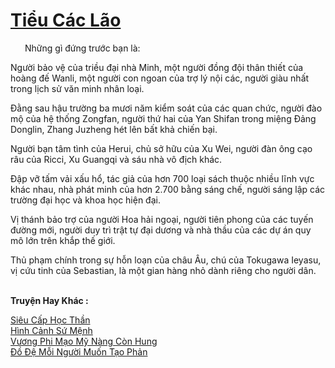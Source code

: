 <a href="https://truyentiki.com/tieu-cac-lao.33579/" title="Tiểu Các Lão"><h1>Tiểu Các Lão</h1></a><div style="display:table"><img align="right" style="float: left; padding: 10px;" src="https://truyentiki.com/images/story/200x260/33579.jpg" alt="">Những gì đứng trước bạn là: <p></p> Người bảo vệ của triều đại nhà Minh, một người đồng đội thân thiết của hoàng đế Wanli, một người con ngoan của trợ lý nội các, người giàu nhất trong lịch sử văn minh nhân loại. <p></p> Đằng sau hậu trường ba mươi năm kiểm soát của các quan chức, người đào mộ của hệ thống Zongfan, người thứ hai của Yan Shifan trong miệng Đảng Donglin, Zhang Juzheng hét lên bất khả chiến bại. <p></p> Người bạn tâm tình của Herui, chủ sở hữu của Xu Wei, người đàn ông cạo râu của Ricci, Xu Guangqi và sáu nhà vô địch khác. <p></p> Đập vỡ tấm vải xấu hổ, tác giả của hơn 700 loại sách thuộc nhiều lĩnh vực khác nhau, nhà phát minh của hơn 2.700 bằng sáng chế, người sáng lập các trường đại học và khoa học hiện đại. <p></p> Vị thánh bảo trợ của người Hoa hải ngoại, người tiên phong của các tuyến đường mới, người duy trì trật tự đại dương và nhà thầu của các dự án quy mô lớn trên khắp thế giới. <p></p> Thủ phạm chính trong sự hỗn loạn của châu Âu, chú của Tokugawa Ieyasu, vị cứu tinh của Sebastian, là một gian hàng nhỏ dành riêng cho người dân.</div><p><br><b>Truyện Hay Khác :</b></p><a href="https://truyentiki.com/sieu-cap-hoc-than.33578/" alt="Siêu Cấp Học Thần">Siêu Cấp Học Thần</a><br/><a href="https://github.com/nownovels/top500/tree/master/truyenhay/33636/" alt="Hình Cảnh Sứ Mệnh">Hình Cảnh Sứ Mệnh</a><br/><a href="https://github.com/nownovels/top500/tree/master/truyenhay/33752/" alt="Vương Phi Mạo Mỹ Nàng Còn Hung">Vương Phi Mạo Mỹ Nàng Còn Hung</a><br/><a href="https://github.com/nownovels/top500/tree/master/truyenhay/33860/" alt="Đồ Đệ Mỗi Người Muốn Tạo Phản">Đồ Đệ Mỗi Người Muốn Tạo Phản</a><br/>